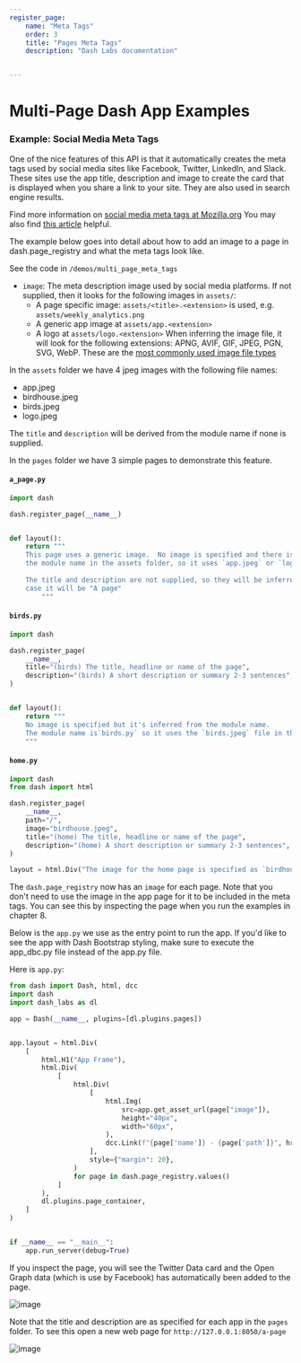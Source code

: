 ```yaml
---
register_page:
    name: "Meta Tags"
    order: 3
    title: "Pages Meta Tags"
    description: "Dash Labs documentation"


---
```

# Multi-Page Dash App Examples


### Example: Social Media Meta Tags
  
One of the nice features of this API is that it automatically creates the meta 
tags used by social media sites like Facebook, Twitter, LinkedIn, and Slack.  These sites use the app title, description and image to create
the card that is displayed when you share a link to your site. They are also used in search engine results.

Find more information on [social media meta tags at Mozilla.org](https://developer.mozilla.org/en-US/docs/Learn/HTML/Introduction_to_HTML/The_head_metadata_in_HTML)
You may also find [this article](https://css-tricks.com/essential-meta-tags-social-media/) helpful.

The example below goes into detail about how to add an image to a page in dash.page_registry and what
the meta tags look like.

See the code in `/demos/multi_page_meta_tags`

- `image`:
   The meta description image used by social media platforms.
   If not supplied, then it looks for the following images in `assets/`:
    - A page specific image: `assets/<title>.<extension>` is used, e.g. `assets/weekly_analytics.png`
    - A generic app image at `assets/app.<extension>`
    - A logo at `assets/logo.<extension>`
  When inferring the image file, it will look for the following extensions: APNG, AVIF, GIF, JPEG, PGN, SVG, WebP.
  These are the [most commonly used image file types](https://developer.mozilla.org/en-US/docs/Web/Media/Formats/Image_types)

In the `assets` folder we have 4 jpeg images with the following file names:  
- app.jpeg
- birdhouse.jpeg
- birds.jpeg
- logo.jpeg

The `title` and `description` will be derived from the module name if none is supplied.

In the `pages` folder we have 3 simple pages to demonstrate this feature. 

#### `a_page.py`

```python
import dash

dash.register_page(__name__)


def layout():
    return """    
    This page uses a generic image.  No image is specified and there is no image that matches
    the module name in the assets folder, so it uses `app.jpeg` or `logo.jpeg` if no `app.jpeg` exists.
    
    The title and description are not supplied, so they will be inferred from the module name. In this 
    case it will be "A page"
        """

```

#### `birds.py`
```python
import dash

dash.register_page(
    __name__,
    title="(birds) The title, headline or name of the page",
    description="(birds) A short description or summary 2-3 sentences",
)


def layout():
    return """
    No image is specified but it's inferred from the module name.
    The module name is`birds.py` so it uses the `birds.jpeg` file in the assets folder.
    """
```

#### `home.py`
```python
import dash
from dash import html

dash.register_page(
    __name__,
    path="/",
    image="birdhouse.jpeg",
    title="(home) The title, headline or name of the page",
    description="(home) A short description or summary 2-3 sentences",
)

layout = html.Div("The image for the home page is specified as `birdhouse.jpeg'")

```

The `dash.page_registry` now has an `image` for each page.  Note that you don't need to use the image in the app page
for it to be included in the meta tags.  You can see this by inspecting the page when you run the examples in chapter 8.

Below is the `app.py` we use as the entry point to run the app. If you'd like to see the app with Dash Bootstrap 
styling, make sure to execute the app_dbc.py file instead of the app.py file. 

Here is `app.py`:

```python
from dash import Dash, html, dcc
import dash
import dash_labs as dl

app = Dash(__name__, plugins=[dl.plugins.pages])


app.layout = html.Div(
    [
        html.H1("App Frame"),
        html.Div(
            [
                html.Div(
                    [
                        html.Img(
                            src=app.get_asset_url(page["image"]),
                            height="40px",
                            width="60px",
                        ),
                        dcc.Link(f"{page['name']} - {page['path']}", href=page["path"]),
                    ],
                    style={"margin": 20},
                )
                for page in dash.page_registry.values()                
            ]
        ),
        dl.plugins.page_container,
    ]
)


if __name__ == "__main__":
    app.run_server(debug=True)

```

If you inspect the page, you will see the Twitter Data card and the Open Graph data (which is use by Facebook) has
automatically been added to the page.  

![image](https://user-images.githubusercontent.com/72614349/145254812-32b8db12-2833-4244-a7f8-6f51fec309ea.png)

Note that the title and description are as specified for each app in the `pages` folder.  To see this open a new web page
for `http://127.0.0.1:8050/a-page`

![image](https://user-images.githubusercontent.com/72614349/145447796-1b862fd4-c187-445d-ab8f-8476c8c246bc.png)